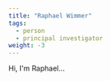 ```yaml
---
title: "Raphael Wimmer"
tags:
  - person
  - principal investigator
weight: -3
---
```


Hi, I'm Raphael...
